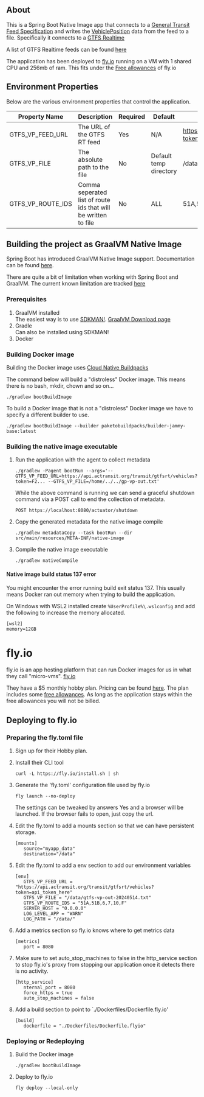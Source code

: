 ## About

This is a Spring Boot Native Image app that connects to a [General Transit Feed Specification](https://gtfs.org/) and writes the [VehiclePosition](https://gtfs.org/realtime/feed-entities/vehicle-positions/) data from the feed to a file. Specifically it connects to a [GTFS Realtime](https://gtfs.org/realtime/) 

A list of GTFS Realtime feeds can be found [here](https://transitfeeds.com/)<br>

The application has been deployed to [fly.io](https://fly.io/) running on a VM with 1 shared CPU and 256mb of ram. This fits under the [Free allowances](https://fly.io/docs/about/pricing/#free-allowances) of fly.io 

## Environment Properties

Below are the various environment properties that control the application.

| Property Name | Description | Required | Default | Example |
|---------------|-------------|----------|---------|---------|
|GTFS_VP_FEED_URL|The URL of the GTFS RT feed|Yes|N/A|https://api.actransit.org/transit/gtfsrt/vehicles?token=api_token|
|GTFS_VP_FILE|The absolute path to the file|No|Default temp directory|/data/gtfs-vp-out-20240513.txt|
|GTFS_VP_ROUTE_IDS|Comma seperated list of route ids that will be written to file|No|ALL|51A,51B,6,7,10,F|

## Building the project as GraalVM Native Image

Spring Boot has introduced GraalVM Native Image support. Documentation can be found [here](https://docs.spring.io/spring-boot/docs/current/reference/html/native-image.html).

There are quite a bit of limitation when working with Spring Boot and GraalVM. The current known limitation are tracked [here](https://github.com/spring-projects/spring-boot/wiki/Spring-Boot-with-GraalVM)

### Prerequisites

1. GraalVM installed<br>
  The easiest way is to use [SDKMAN!](https://sdkman.io/). [GraalVM Download page](https://www.graalvm.org/downloads/)
2. Gradle<br>
   Can also be installed using SDKMAN!
3. Docker

### Building Docker image

Building the Docker image uses [Cloud Native Buildpacks](https://buildpacks.io/)

The command below will build a "distroless" Docker image. This means there is no bash, mkdir, chown and so on...
```
./gradlew bootBuildImage
```

To build a Docker image that is not a "distroless" Docker image we have to specify a different builder to use.
```
./gradlew bootBuildImage --builder paketobuildpacks/builder-jammy-base:latest
```

### Building the native image executable

1. Run the application with the agent to collect metadata
   ```
   ./gradlew -Pagent bootRun --args='--GTFS_VP_FEED_URL=https://api.actransit.org/transit/gtfsrt/vehicles?token=F2... --GTFS_VP_FILE=/home/../../gp-vp-out.txt'
   ```
   While the above command is running we can send a graceful shutdown command via a POST call to end the collection of metadata.
   ```
   POST https://localhost:8080/actuator/shutdown
   ```
2. Copy the generated metadata for the native image compile
   ```
   ./gradlew metadataCopy --task bootRun --dir src/main/resources/META-INF/native-image 
   ```
3. Compile the native image executable
   ```
   ./gradlew nativeCompile
   ```
#### Native image build status 137 error

You might encounter the error running build exit status 137. This usually means Docker ran out memory when trying to build the application.

On Windows with WSL2 installed create `%UserProfile%\.wslconfig` and add the following to increase the memory allocated.
```
[wsl2]
memory=12GB
```

# fly.io

fly.io is an app hosting platform that can run Docker images for us in what they call "micro-vms". [fly.io](https://fly.io/)

They have a $5 monthly hobby plan. Pricing can be found [here](https://fly.io/docs/about/pricing/). The plan includes some [free allowances](https://fly.io/docs/about/pricing/#free-allowances). As long as the application stays within the free allowances you will not be billed.

## Deploying to fly.io

### Preparing the fly.toml file
1. Sign up for their Hobby plan. 
2. Install their CLI tool
   ```
   curl -L https://fly.io/install.sh | sh
   ```
3. Generate the 'fly.toml' configuration file used by fly.io
   ```
   fly launch --no-deploy
   ```
   The settings can be tweaked by answers Yes and a browser will be launched. If the browser fails to open, just copy the url.
4. Edit the fly.toml to add a mounts section so that we can have persistent storage.
   ```
   [mounts]
      source="myapp_data"
      destination="/data"
   ```
5. Edit the fly.toml to add a env section to add our environment variables
   ```
   [env]
      GTFS_VP_FEED_URL = "https://api.actransit.org/transit/gtfsrt/vehicles?token=api_token_here"
      GTFS_VP_FILE = "/data/gtfs-vp-out-20240514.txt"
      GTFS_VP_ROUTE_IDS = "51A,51B,6,7,10,F"
      SERVER_HOST = "0.0.0.0"
      LOG_LEVEL_APP = "WARN"
      LOG_PATH = "/data/"
   ```
6. Add a metrics section so fly.io knows where to get metrics data
   ```
   [metrics]
      port = 8080
   ```
7. Make sure to set auto_stop_machines to false in the http_service section to stop fly.io's proxy from stopping our application once it detects there is no activity.
   ```
   [http_service]
      nternal_port = 8080
      force_https = true
      auto_stop_machines = false
   ```

8. Add a build section to point to `./Dockerfiles/Dockerfile.fly.io'
   ```
   [build]
      dockerfile = "./Dockerfiles/Dockerfile.flyio"
   ```

### Deploying or Redeploying
1. Build the Docker image
   ```
   ./gradlew bootBuildImage
   ```
2. Deploy to fly.io 
   ```
   fly deploy --local-only
   ```
